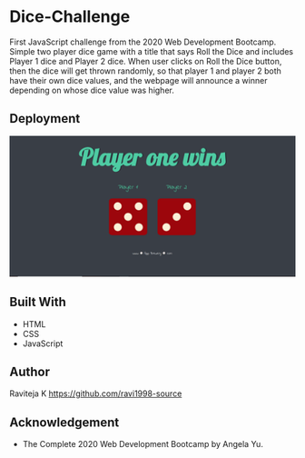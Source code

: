 # Dice-Challenge
First JavaScript challenge from the 2020 Web Development Bootcamp. Simple two player dice game with a title that says Roll the Dice and includes Player 1 dice and Player 2 dice. When user clicks on Roll the Dice button, then the dice will get thrown randomly, so that player 1 and player 2 both have their own dice values, and the webpage will announce a winner depending on whose dice value was higher.

## Deployment
![Alt text](https://github.com/ravi1998-source/Dice-Challenge/blob/main/images/Sample.png)

## Built With
* HTML
* CSS
* JavaScript

## Author
Raviteja K https://github.com/ravi1998-source

## Acknowledgement
* The Complete 2020 Web Development Bootcamp by Angela Yu.
